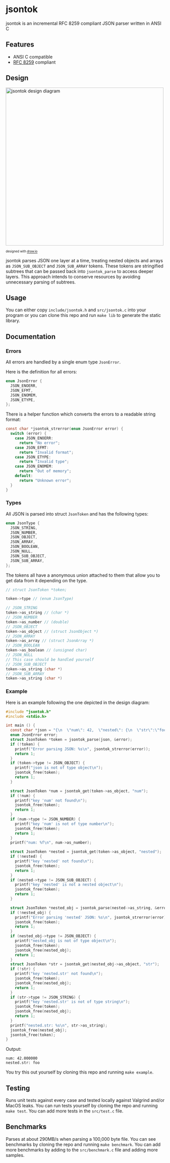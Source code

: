 # jsontok

jsontok is an incremental RFC 8259 compliant JSON parser written in ANSI C

## Features
- ANSI C compatible
- [RFC 8259](https://datatracker.ietf.org/doc/html/rfc8259) compliant

## Design
<a href="https://github.com/eliasmurcray/jsontok/blob/mainline/jsontok_dark.png" target="_blank">
  <picture>
    <source media="(prefers-color-scheme: dark)" srcset="https://github.com/eliasmurcray/jsontok/blob/mainline/jsontok_dark.png">
    <source media="(prefers-color-scheme: light)" srcset="https://github.com/eliasmurcray/jsontok/blob/mainline/jsontok_light.png">
    <img height="500" alt="jsontok design diagram" src="https://github.com/eliasmurcray/jsontok/blob/mainline/jsontok_light.png">
  </picture>
</a>

<sub><sup>designed with <a href="https://draw.io/">draw.io</a></sup></sub>

jsontok parses JSON one layer at a time, treating nested objects and arrays as `JSON_SUB_OBJECT` and `JSON_SUB_ARRAY` tokens. These tokens are stringified subtrees that can be passed back into `jsontok_parse` to access deeper layers. This approach intends to conserve resources by avoiding unnecessary parsing of subtrees.

## Usage

You can either copy `include/jsontok.h` and `src/jsontok.c` into your program or you can clone this repo and run `make lib` to generate the static library.

## Documentation

### Errors

All errors are handled by a single enum type `JsonError`.

Here is the definition for all errors:

```c
enum JsonError {
  JSON_ENOERR,
  JSON_EFMT,
  JSON_ENOMEM,
  JSON_ETYPE,
};
```

There is a helper function which converts the errors to a readable string format:

```c
const char *jsontok_strerror(enum JsonError error) {
  switch (error) {
    case JSON_ENOERR:
      return "No error";
    case JSON_EFMT:
      return "Invalid format";
    case JSON_ETYPE:
      return "Invalid type";
    case JSON_ENOMEM:
      return "Out of memory";
    default:
      return "Unknown error";
  }
}
```

### Types

All JSON is parsed into struct `JsonToken` and has the following types:
```c
enum JsonType {
  JSON_STRING,
  JSON_NUMBER,
  JSON_OBJECT,
  JSON_ARRAY,
  JSON_BOOLEAN,
  JSON_NULL,
  JSON_SUB_OBJECT,
  JSON_SUB_ARRAY,
};
```

The tokens all have a anonymous union attached to them that allow you to get data from it depending on the type.

```c
// struct JsonToken *token;

token->type // (enum JsonType)

// JSON_STRING
token->as_string // (char *)
// JSON_NUMBER
token->as_number // (double)
// JSON_OBJECT
token->as_object // (struct JsonObject *)
// JSON_ARRAY
token->as_array // (struct JsonArray *)
// JSON_BOOLEAN
token->as_boolean // (unsigned char)
// JSON_NULL
// This case should be handled yourself
// JSON_SUB_OBJECT
token->as_string (char *)
// JSON_SUB_ARRAY
token->as_string (char *)
```

### Example

Here is an example following the one depicted in the design diagram:

```c
#include "jsontok.h"
#include <stdio.h>

int main () {
  const char *json = "{\n  \"num\": 42,  \"nested\": {\n  \"str\":\"foo\"\n  }\n}";
  enum JsonError error;
  struct JsonToken *token = jsontok_parse(json, &error);
  if (!token) {
    printf("Error parsing JSON: %s\n", jsontok_strerror(error));
    return 1;
  }
  if (token->type != JSON_OBJECT) {
    printf("json is not of type object\n");
    jsontok_free(token);
    return 1;
  }

  struct JsonToken *num = jsontok_get(token->as_object, "num");
  if (!num) {
    printf("key 'num' not found\n");
    jsontok_free(token);
    return 1;
  }
  if (num->type != JSON_NUMBER) {
    printf("key 'num' is not of type number\n");
    jsontok_free(token);
    return 1;
  }
  printf("num: %f\n", num->as_number);

  struct JsonToken *nested = jsontok_get(token->as_object, "nested");
  if (!nested) {
    printf("key 'nested' not found\n");
    jsontok_free(token);
    return 1;
  }
  if (nested->type != JSON_SUB_OBJECT) {
    printf("key 'nested' is not a nested object\n");
    jsontok_free(token);
    return 1;
  }

  struct JsonToken *nested_obj = jsontok_parse(nested->as_string, &error);
  if (!nested_obj) {
    printf("Error parsing 'nested' JSON: %s\n", jsontok_strerror(error));
    jsontok_free(token);
    return 1;
  }
  if (nested_obj->type != JSON_OBJECT) {
    printf("nested_obj is not of type object\n");
    jsontok_free(token);
    jsontok_free(nested_obj);
    return 1;
  }
  struct JsonToken *str = jsontok_get(nested_obj->as_object, "str");
  if (!str) {
    printf("key 'nested.str' not found\n");
    jsontok_free(token);
    jsontok_free(nested_obj);
    return 1;
  }
  if (str->type != JSON_STRING) {
    printf("key 'nested.str' is not of type string\n");
    jsontok_free(token);
    jsontok_free(nested_obj);
    return 1;
  }
  printf("nested.str: %s\n", str->as_string);
  jsontok_free(nested_obj);
  jsontok_free(token);
}
```

Output:
```
num: 42.000000
nested.str: foo
```

You try this out yourself by cloning this repo and running `make example`.

## Testing

Runs unit tests against every case and tested locally against Valgrind and/or MacOS leaks. You can run tests yourself by cloning the repo and running `make test`. You can add more tests in the `src/test.c` file.

## Benchmarks

Parses at about 290MB/s when parsing a 100,000 byte file. You can see benchmarks by cloning the repo and running `make benchmark`. You can add more benchmarks by adding to the `src/benchmark.c` file and adding more samples.

